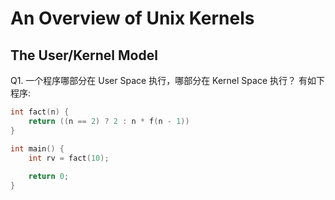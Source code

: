 # An Overview of Unix Kernels

## The User/Kernel Model
Q1. 一个程序哪部分在 User Space 执行，哪部分在 Kernel Space 执行？
有如下程序:
```c
int fact(n) {
    return ((n == 2) ? 2 : n * f(n - 1))
}

int main() {
    int rv = fact(10);
    
    return 0;
}
```

